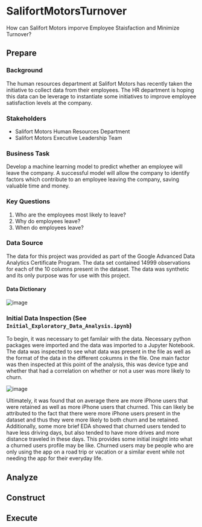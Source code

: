 # SalifortMotorsTurnover
How can Salifort Motors imporve Employee Staisfaction and Minimize Turnover?

## Prepare

### Background
The human resources department at Salifort Motors has recently taken the initiative to collect data from their employees. The HR department is hoping this data can be leverage to instantiate some initiatives to improve employee satisfaction levels at the company.

### Stakeholders
* Salifort Motors Human Resources Department
* Salifort Motors Executive Leadership Team

### Business Task
Develop a machine learning model to predict whether an employee will leave the company. A successful model will allow the company to identify factors which contribute to an employee leaving the company, saving valuable time and money.

### Key Questions
1. Who are the employees most likely to leave?
2. Why do employees leave?
3. When do employees leave?

### Data Source
The data for this project was provided as part of the Google Advanced Data Analytics Certificate Program. The data set contained 14999 observations for each of the 10 columns present in the dataset. The data was synthetic and its only purpose was for use with this project.
#### Data Dictionary
![image](https://github.com/user-attachments/assets/20552b70-f616-44fd-a395-f8aef76ad85c)


### Initial Data Inspection (See `Initial_Exploratory_Data_Analysis.ipynb`)
To begin, it was necessary to get familair with the data. Necessary python packages were imported and the data was imported to a Jupyter Notebook. The data was inspected to see what data was present in the file as well as the format of the data in the different cokumns in the file. One main factor was then inspected at this point of the analysis, this was device type and whether that had a correlation on whether or not a user was more likely to churn. 

![image](https://github.com/user-attachments/assets/eb9fd339-dbe8-4efc-aa2f-82ba325d0d2c)

Ultimately, it was found that on average there are more iPhone users that were retained as well as more iPhone users that churned. This can likely be attributed to the fact that there were more iPhone users present in the dataset and thus they were more likely to both churn and be retained. Additionally, some more brief EDA showed that churned users tended to have less driving days, but also tended to have more drives and more distance traveled in these days. This provides some initial insight into what a churned users profile may be like. Churned users may be people who are only using the app on a road trip or vacation or a similar event while not needing the app for their everyday life.
## Analyze

## Construct

## Execute
